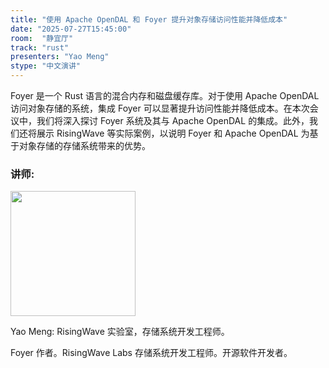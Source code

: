 ```yaml
---
title: "使用 Apache OpenDAL 和 Foyer 提升对象存储访问性能并降低成本"
date: "2025-07-27T15:45:00"
room:  "静宜厅"
track: "rust"
presenters: "Yao Meng"
stype: "中文演讲"
---
```


Foyer 是一个 Rust 语言的混合内存和磁盘缓存库。对于使用 Apache OpenDAL 访问对象存储的系统，集成 Foyer 可以显著提升访问性能并降低成本。在本次会议中，我们将深入探讨 Foyer 系统及其与 Apache OpenDAL 的集成。此外，我们还将展示 RisingWave 等实际案例，以说明 Foyer 和 Apache OpenDAL 为基于对象存储的存储系统带来的优势。

### 讲师:

<img src="https://sessionize.com/image/82f6-400o400o1-h56SFqS8jz2wyRxgSEALAy.jpg" width="200" /><br/>

Yao Meng: RisingWave 实验室，存储系统开发工程师。

Foyer 作者。RisingWave Labs 存储系统开发工程师。开源软件开发者。